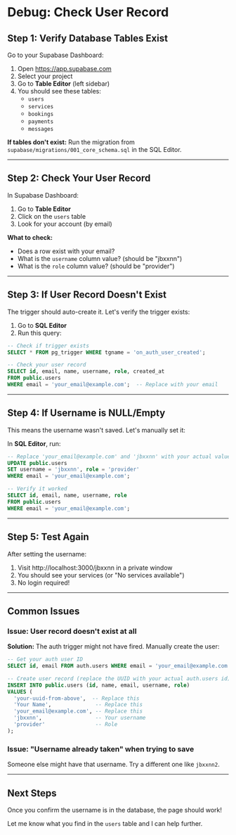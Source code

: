 # Debug: Check User Record

## Step 1: Verify Database Tables Exist

Go to your Supabase Dashboard:
1. Open https://app.supabase.com
2. Select your project
3. Go to **Table Editor** (left sidebar)
4. You should see these tables:
   - `users`
   - `services`
   - `bookings`
   - `payments`
   - `messages`

**If tables don't exist:** Run the migration from `supabase/migrations/001_core_schema.sql` in the SQL Editor.

---

## Step 2: Check Your User Record

In Supabase Dashboard:
1. Go to **Table Editor**
2. Click on the `users` table
3. Look for your account (by email)

**What to check:**
- Does a row exist with your email?
- What is the `username` column value? (should be "jbxxnn")
- What is the `role` column value? (should be "provider")

---

## Step 3: If User Record Doesn't Exist

The trigger should auto-create it. Let's verify the trigger exists:

1. Go to **SQL Editor**
2. Run this query:

```sql
-- Check if trigger exists
SELECT * FROM pg_trigger WHERE tgname = 'on_auth_user_created';

-- Check your user record
SELECT id, email, name, username, role, created_at 
FROM public.users 
WHERE email = 'your_email@example.com';  -- Replace with your email
```

---

## Step 4: If Username is NULL/Empty

This means the username wasn't saved. Let's manually set it:

In **SQL Editor**, run:

```sql
-- Replace 'your_email@example.com' and 'jbxxnn' with your actual values
UPDATE public.users 
SET username = 'jbxxnn', role = 'provider'
WHERE email = 'your_email@example.com';

-- Verify it worked
SELECT id, email, name, username, role 
FROM public.users 
WHERE email = 'your_email@example.com';
```

---

## Step 5: Test Again

After setting the username:
1. Visit http://localhost:3000/jbxxnn in a private window
2. You should see your services (or "No services available")
3. No login required!

---

## Common Issues

### Issue: User record doesn't exist at all

**Solution:** The auth trigger might not have fired. Manually create the user:

```sql
-- Get your auth user ID
SELECT id, email FROM auth.users WHERE email = 'your_email@example.com';

-- Create user record (replace the UUID with your actual auth.users id)
INSERT INTO public.users (id, name, email, username, role)
VALUES (
  'your-uuid-from-above',  -- Replace this
  'Your Name',              -- Replace this
  'your_email@example.com', -- Replace this
  'jbxxnn',                 -- Your username
  'provider'                -- Role
);
```

### Issue: "Username already taken" when trying to save

Someone else might have that username. Try a different one like `jbxxnn2`.

---

## Next Steps

Once you confirm the username is in the database, the page should work!

Let me know what you find in the `users` table and I can help further.

